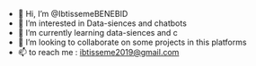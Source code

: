 - 👋 Hi, I’m @IbtissemeBENEBID
- 👀 I’m interested in Data-siences and chatbots
- 🌱 I’m currently learning data-siences and c
- 💞️ I’m looking to collaborate on some projects in this platforms
- 📫 to reach me : ibtisseme2019@gmail.com

<!---
IbtissemeBENEBID/IbtissemeBENEBID is a ✨ special ✨ repository because its `README.md` (this file) appears on your GitHub profile.
You can click the Preview link to take a look at your changes.
--->
